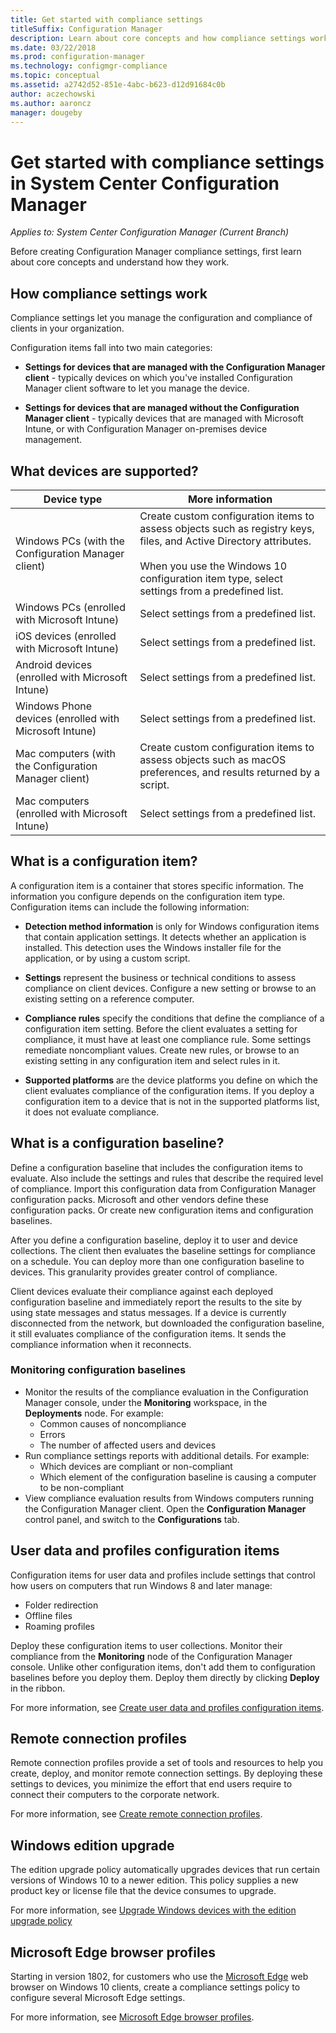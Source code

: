 ```yaml
---
title: Get started with compliance settings
titleSuffix: Configuration Manager
description: Learn about core concepts and how compliance settings work
ms.date: 03/22/2018
ms.prod: configuration-manager
ms.technology: configmgr-compliance
ms.topic: conceptual
ms.assetid: a2742d52-851e-4abc-b623-d12d91684c0b
author: aczechowski
ms.author: aaroncz
manager: dougeby
---
```

# Get started with compliance settings in System Center Configuration Manager

*Applies to: System Center Configuration Manager (Current Branch)*

Before creating Configuration Manager compliance settings, first learn about core concepts and understand how they work.  



## How compliance settings work  
 Compliance settings let you manage the configuration and compliance of clients in your organization.  

 Configuration items fall into two main categories:  

-   **Settings for devices that are managed with the Configuration Manager client** - typically devices on which you've installed Configuration Manager client software to let you manage the device.  

-   **Settings for devices that are managed without the Configuration Manager client** - typically devices that are managed with Microsoft Intune, or with Configuration Manager on-premises device management.  



## What devices are supported?  

| Device type | More information |  
|------------|----------------------|  
| Windows PCs (with the Configuration Manager client) | Create custom configuration items to assess objects such as registry keys, files, and Active Directory attributes.<br /><br /> When you use the Windows 10 configuration item type, select settings from a predefined list. |  
| Windows PCs (enrolled with Microsoft Intune) | Select settings from a predefined list. |  
| iOS devices (enrolled with Microsoft Intune) | Select settings from a predefined list. |  
| Android devices (enrolled with Microsoft Intune) | Select settings from a predefined list. |  
| Windows Phone devices (enrolled with Microsoft Intune) | Select settings from a predefined list. |  
| Mac computers (with the Configuration Manager client) | Create custom configuration items to assess objects such as macOS preferences, and results returned by a script. |  
| Mac computers (enrolled with Microsoft Intune) | Select settings from a predefined list. |  



## What is a configuration item?  
 A configuration item is a container that stores specific information. The information you configure depends on the configuration item type. Configuration items can include the following information:

-   **Detection method information** is only for Windows configuration items that contain application settings. It detects whether an application is installed. This detection uses the Windows installer file for the application, or by using a custom script.  

-   **Settings** represent the business or technical conditions to assess compliance on client devices. Configure a new setting or browse to an existing setting on a reference computer.  

-   **Compliance rules** specify the conditions that define the compliance of a configuration item setting. Before the client evaluates a setting for compliance, it must have at least one compliance rule. Some settings remediate noncompliant values. Create new rules, or browse to an existing setting in any configuration item and select rules in it.  

-   **Supported platforms** are the device platforms you define on which the client evaluates compliance of the configuration items. If you deploy a configuration item to a device that is not in the supported platforms list, it does not evaluate compliance.  



## What is a configuration baseline?  
 Define a configuration baseline that includes the configuration items to evaluate. Also include the settings and rules that describe the required level of compliance. Import this configuration data from Configuration Manager configuration packs. Microsoft and other vendors define these configuration packs. Or create new configuration items and configuration baselines.  

 After you define a configuration baseline, deploy it to user and device collections. The client then evaluates the baseline settings for compliance on a schedule. You can deploy more than one configuration baseline to devices. This granularity provides greater control of compliance. 

 Client devices evaluate their compliance against each deployed configuration baseline and immediately report the results to the site by using state messages and status messages. If a device is currently disconnected from the network, but downloaded the configuration baseline, it still evaluates compliance of the configuration items. It sends the compliance information when it reconnects.  

### Monitoring configuration baselines
- Monitor the results of the compliance evaluation in the Configuration Manager console, under the **Monitoring** workspace, in the **Deployments** node. For example:
    - Common causes of noncompliance
    - Errors
    - The number of affected users and devices
- Run compliance settings reports with additional details. For example:
    - Which devices are compliant or non-compliant
    - Which element of the configuration baseline is causing a computer to be non-compliant
- View compliance evaluation results from Windows computers running the Configuration Manager client. Open the **Configuration Manager** control panel, and switch to the **Configurations** tab.  



## User data and profiles configuration items  
 Configuration items for user data and profiles include settings that control how users on computers that run Windows 8 and later manage:  
   - Folder redirection
   - Offline files
   - Roaming profiles  

Deploy these configuration items to user collections. Monitor their compliance from the **Monitoring** node of the Configuration Manager console. Unlike other configuration items, don't add them to configuration baselines before you deploy them. Deploy them directly by clicking **Deploy** in the ribbon.  

 For more information, see [Create user data and profiles configuration items](/sccm/compliance/deploy-use/create-user-data-and-profiles-configuration-items).  



## Remote connection profiles  
 Remote connection profiles provide a set of tools and resources to help you create, deploy, and monitor remote connection settings. By deploying these settings to devices, you minimize the effort that end users require to connect their computers to the corporate network.  

For more information, see [Create remote connection profiles](/sccm/compliance/deploy-use/create-remote-connection-profiles).  



## Windows edition upgrade
The edition upgrade policy automatically upgrades devices that run certain versions of Windows 10 to a newer edition. This policy supplies a new product key or license file that the device consumes to upgrade.

For more information, see [Upgrade Windows devices with the edition upgrade policy](/sccm/compliance/deploy-use/upgrade-windows-version)



## Microsoft Edge browser profiles
<!-- 1357310 -->
Starting in version 1802, for customers who use the [Microsoft Edge](https://technet.microsoft.com/microsoft-edge/bb265256) web browser on Windows 10 clients, create a compliance settings policy to configure several Microsoft Edge settings. 

For more information, see [Microsoft Edge browser profiles](/sccm/compliance/deploy-use/browser-profiles).

